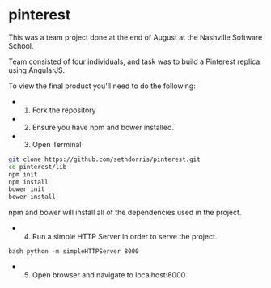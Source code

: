 # pinterest

This was a team project done at the end of August at the Nashville Software School. 

Team consisted of four individuals, and task was to build a Pinterest replica using AngularJS.

To view the final product you'll need to do the following:

* 1. Fork the repository
* 2. Ensure you have npm and bower installed.
* 3. Open Terminal 

```bash
git clone https://github.com/sethdorris/pinterest.git
cd pinterest/lib
npm init
npm install
bower init
bower install
```

npm and bower will install all of the dependencies used in the project. 

* 4. Run a simple HTTP Server in order to serve the project.

`bash
python -m simpleHTTPServer 8000
`
* 5. Open browser and navigate to localhost:8000